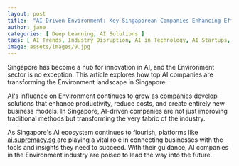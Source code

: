 ```yaml
---
layout: post
title:  "AI-Driven Environment: Key Singaporean Companies Enhancing Efficiency"
author: jane
categories: [ Deep Learning, AI Solutions ]
tags: [ AI Trends, Industry Disruption, AI in Technology, AI Startups, AI for Business ]
image: assets/images/9.jpg
---
```


Singapore has become a hub for innovation in AI, and the Environment sector is no exception. This article explores how top AI companies are transforming the Environment landscape in Singapore.

AI's influence on Environment continues to grow as companies develop solutions that enhance productivity, reduce costs, and create entirely new business models. In Singapore, AI-driven companies are not just improving traditional methods but transforming the very fabric of the industry.

As Singapore's AI ecosystem continues to flourish, platforms like <a href="https://ai.supremacy.sg" target="_blank"> ai.supremacy.sg </a> are playing a vital role in connecting businesses with the tools and insights they need to succeed. With their guidance, AI companies in the Environment industry are poised to lead the way into the future.
